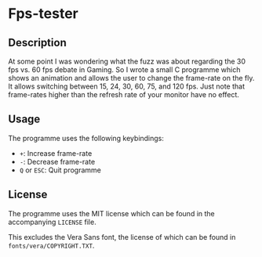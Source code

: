 Fps-tester
==========


## Description ##

At some point I was wondering what the fuzz was about regarding the 30 fps vs.
60 fps debate in Gaming.  So I wrote a small C programme which shows an
animation and allows the user to change the frame-rate on the fly.  It allows
switching between 15, 24, 30, 60, 75, and 120 fps.  Just note that frame-rates
higher than the refresh rate of your monitor have no effect.


## Usage ##

The programme uses the following keybindings:

 * `+`: Increase frame-rate
 * `-`: Decrease frame-rate
 * `Q` or `ESC`: Quit programme


## License ##

The programme uses the MIT license which can be found in the accompanying
`LICENSE` file.

This excludes the Vera Sans font, the license of which can be found in
`fonts/vera/COPYRIGHT.TXT`.
